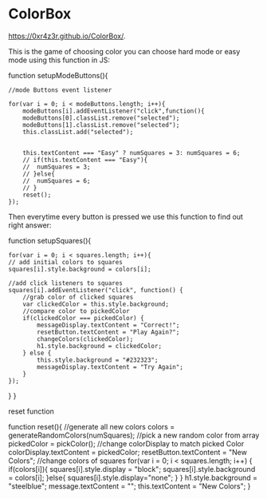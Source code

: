 # ColorBox

https://0xr4z3r.github.io/ColorBox/.

This is the game of choosing color 
you can choose hard mode or easy mode using this function in JS:

function setupModeButtons(){

	//mode Buttons event listener 

	for(var i = 0; i < modeButtons.length; i++){
		modeButtons[i].addEventListener("click",function(){
		modeButtons[0].classList.remove("selected");
		modeButtons[1].classList.remove("selected");
		this.classList.add("selected");


		this.textContent === "Easy" ? numSquares = 3: numSquares = 6;
		// if(this.textContent === "Easy"){
		// 	numSquares = 3;
		// }else{
		// 	numSquares = 6;
		// }
		reset();
	});
  
  Then everytime every button is pressed we use this function to find out right answer:
  
  function setupSquares(){


	for(var i = 0; i < squares.length; i++){
	// add initial colors to squares
	squares[i].style.background = colors[i];

	//add click listeners to squares
	squares[i].addEventListener("click", function() {
		//grab color of clicked squares
		var clickedColor = this.style.background;
		//compare color to pickedColor
		if(clickedColor === pickedColor) {
			messageDisplay.textContent = "Correct!";
			resetButton.textContent = "Play Again?";
			changeColors(clickedColor);
			h1.style.background = clickedColor;
		} else {
			this.style.background = "#232323";
			messageDisplay.textContent = "Try Again";
		}
	});
}
}


reset function

function reset(){
	//generate all new colors
	colors = generateRandomColors(numSquares);
	//pick a new random color from array
	pickedColor = pickColor();
	//change colorDisplay to match picked Color
	colorDisplay.textContent = pickedColor;
	resetButton.textContent = "New Colors";
	//change colors of squares
	for(var i = 0; i < squares.length; i++) {
		if(colors[i]){
		squares[i].style.display = "block";	
		squares[i].style.background = colors[i];
	}else{
		squares[i].style.display="none";
	}
	}
	h1.style.background = "steelblue";
	message.textContent = "";
	this.textContent = "New Colors";
}


  
